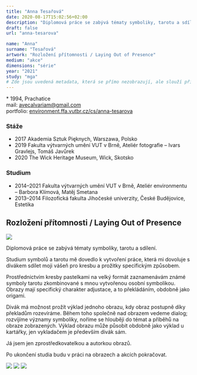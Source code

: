 ```yaml
---
title: "Anna Tesařová"
date: 2020-08-17T15:02:56+02:00
description: "Diplomová práce se zabývá tématy symboliky, tarotu a sdílení."
draft: false
url: "anna-tesarova"

name: "Anna"
surname: "Tesařová"
artwork: "Rozložení přítomnosti / Laying Out of Presence"
medium: "akce"
dimensions: "série"
year: "2021"
study: "mga"
# Zde jsou uvedená metadata, která se přímo nezobrazují, ale slouží při generování webu - tagů pro Facebook a Twitter, atd.
---
```


\* 1994, Prachatice  
mail: avecalvariam@gmail.com  
portfolio: [environment.ffa.vutbr.cz/cs/anna-tesarova](http://environment.ffa.vutbr.cz/cs/anna-tesarova)

### Stáže
* 2017 Akademia Sztuk Pięknych, Warszawa, Polsko
* 2019 Fakulta výtvarných umění VUT v Brně, Ateliér fotografie – Ivars Gravlejs, Tomáš Javůrek
* 2020 The Wick Heritage Museum, Wick, Skotsko

### Studium
* 2014–2021 Fakulta výtvarných umění VUT v Brně, Ateliér environmentu – Barbora Klímová, Matěj Smetana
* 2013–2014 Filozofická fakulta Jihočeské univerzity, České Budějovice, Estetika

## Rozložení přítomnosti / Laying Out of Presence

![](/2021/tesarova/1.jpg)

Diplomová práce se zabývá tématy symboliky, tarotu a sdílení.

Studium symbolů a tarotu mě dovedlo k vytvoření práce, která mi dovoluje s divákem sdílet moji vášeň pro kresbu a prožitky specifickým způsobem.

Prostřednictvím kresby pastelkami na velký formát zaznamenávám známé symboly tarotu zkombinované s mnou vytvořenou osobní symbolikou.
Obrazy mají specifický charakter adjustace, a to překládáním, obdobně jako origami.

Divák má možnost prožít výklad jednoho obrazu, kdy obraz postupně díky překladům rozevíráme.
Během toho společně nad obrazem vedeme dialog; rozvíjíme významy symboliky, noříme se hlouběji do témat a příběhů na obraze zobrazených.
Výklad obrazu může působit obdobně jako výklad u kartářky, jen vykladačem je především divák sám.

Já jsem jen zprostředkovatelkou a autorkou obrazů.

Po ukončení studia budu v práci na obrazech a akcích pokračovat.

![](/2021/tesarova/2.jpg)
![](/2021/tesarova/3.jpg)
![](/2021/tesarova/4.jpg)
